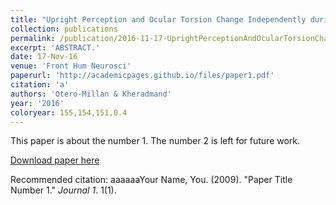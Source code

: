 ```yaml
---
title: "Upright Perception and Ocular Torsion Change Independently during Head Tilt."
collection: publications
permalink: /publication/2016-11-17-UprightPerceptionAndOcularTorsionChangeIndependentlyDuringHeadT
excerpt: 'ABSTRACT.'
date: 17-Nov-16
venue: 'Front Hum Neurosci'
paperurl: 'http://academicpages.github.io/files/paper1.pdf'
citation: 'a'
authors: 'Otero-Millan & Kheradmand'
year: '2016'
coloryear: 155,154,151,0.4
---
```

This paper is about the number 1. The number 2 is left for future work.

[Download paper here](http://academicpages.github.io/files/paper1.pdf)

Recommended citation: aaaaaaYour Name, You. (2009). "Paper Title Number 1." <i>Journal 1</i>. 1(1).
